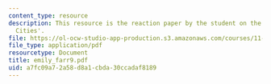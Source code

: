 ```yaml
---
content_type: resource
description: This resource is the reaction paper by the student on the topic 'Resilient
  Cities'.
file: https://ol-ocw-studio-app-production.s3.amazonaws.com/courses/11-941-disaster-vulnerability-and-resilience-spring-2005/a7fc09a72a58d8a1cbda30ccadaf8189_emily_farr9.pdf
file_type: application/pdf
resourcetype: Document
title: emily_farr9.pdf
uid: a7fc09a7-2a58-d8a1-cbda-30ccadaf8189
---
```

